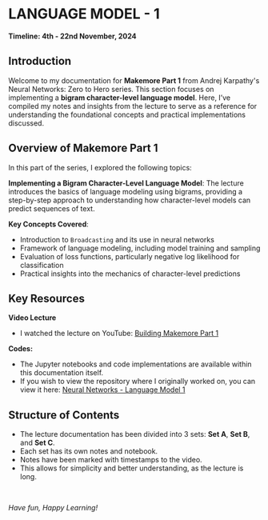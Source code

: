 <!-- ---
hide:
  - navigation
--- -->

# **LANGUAGE MODEL - 1**

**Timeline: 4th - 22nd November, 2024**

## Introduction

Welcome to my documentation for **Makemore Part 1** from Andrej Karpathy's Neural Networks: Zero to Hero series. This section focuses on implementing a **bigram character-level language model**. Here, I’ve compiled my notes and insights from the lecture to serve as a reference for understanding the foundational concepts and practical implementations discussed.

## Overview of Makemore Part 1

In this part of the series, I explored the following topics:

**Implementing a Bigram Character-Level Language Model**: The lecture introduces the basics of language modeling using bigrams, providing a step-by-step approach to understanding how character-level models can predict sequences of text.

**Key Concepts Covered**:

- Introduction to `Broadcasting` and its use in neural networks
- Framework of language modeling, including model training and sampling
- Evaluation of loss functions, particularly negative log likelihood for classification
- Practical insights into the mechanics of character-level predictions

## Key Resources

**Video Lecture**

- I watched the lecture on YouTube: [Building Makemore Part 1](https://youtu.be/PaCmpygFfXo?si=mJ8mN4QhPB997R0p)

**Codes:**

- The Jupyter notebooks and code implementations are available within this documentation itself.
- If you wish to view the repository where I originally worked on, you can view it here: [Neural Networks - Language Model 1](https://github.com/MuzzammilShah/NeuralNetworks-LanguageModels-1)

## Structure of Contents

- The lecture documentation has been divided into 3 sets: **Set A**, **Set B**, and **Set C**.
- Each set has its own notes and notebook.
- Notes have been marked with timestamps to the video.
- This allows for simplicity and better understanding, as the lecture is long.

&nbsp;

*Have fun, Happy Learning!*